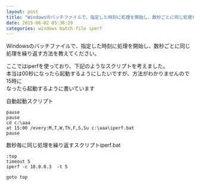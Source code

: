 ```yaml
---
layout: post
title: "Windowsのバッチファイルで、指定した時刻に処理を開始し、数秒ごとに同じ処理を繰り返す方法"
date: 2015-06-02 05:36:29
categories: windows batch-file iperf
---
```

<p>Windowsのバッチファイルで、指定した時刻に処理を開始し、数秒ごとに同じ処理を繰り返す方法を教えてください。</p>

<p>ここではiperfを使っており、下記のようなスクリプトを考えました。<br>
本当は00秒になったら起動するようにしたいですが、方法がわかりませんので15時に<br>
なったら起動するように書いています</p>

<p>自動起動スクリプト</p>

<pre><code>pause
pause
cd c:\aaa
at 15:00 /every:M,T,W,Th,F,S,Su c:\aaa\iperf.bat
pause 
</code></pre>

<p>数秒毎に同じ処理を繰り返すスクリプトiperf.bat</p>

<pre><code>:top
timeout 5
iperf -c 10.0.0.3  -t 5

goto top
</code></pre>
